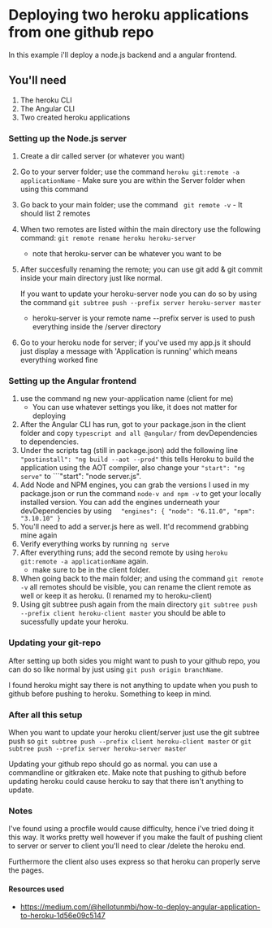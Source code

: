 # Deploying two heroku applications from one github repo
In this example i'll deploy a node.js backend and a angular frontend.

## You'll need
1. The heroku CLI
2. The Angular CLI
3. Two created heroku applications

### Setting up the Node.js server
1. Create a dir called server (or whatever you want)
2. Go to your server folder; use the command ``` heroku git:remote -a applicationName ```
 		- Make sure you are within the Server folder when using this command
3. Go back to your main folder; use the command ``` git remote -v```
 		- It should list 2 remotes
4. When two remotes are listed within the main directory use the following command: ```git remote rename heroku heroku-server```
	- note that heroku-server can be whatever you want to be
5. After succesfully renaming the remote; you can use git add & git commit inside your main directory just like normal. 

	If you want to update your heroku-server node you can do so by using the command ```git subtree push --prefix server heroku-server master```
	- heroku-server is your remote name --prefix server is used to push everything inside the /server directory

6. Go to your heroku node for server; if you've used my app.js it should just display a message with 'Application is running' which means everything worked fine

### Setting up the Angular frontend
1. use the command ng new your-application name (client for me)
	 - You can use whatever settings you like, it does not matter for deploying
2. After the Angular CLI has run, got to your package.json in the client folder and copy ```typescript and all @angular/``` from devDependencies to dependencies.
3. Under the scripts tag (still in package.json) add the following line
```"postinstall": "ng build --aot --prod"``` this tells Heroku to build the application using the AOT compiler, also change your ```"start": "ng serve"``` to ```"start": "node server.js".
4. Add Node and NPM engines, you can grab the versions I used in my package.json or run the command ```node-v and npm -v``` to get your locally installed version. You can add the engines underneath your devDependencies by using ```  "engines": {
    "node": "6.11.0",
    "npm": "3.10.10"
  }```
5. You'll need to add a server.js here as well. It'd recommend grabbing mine again
6. Verify everything works by running ```ng serve```
7.  After everything runs; add the second remote by using ``` heroku git:remote -a applicationName ``` again.
	- make sure to be in the client folder.
8. When going back to the main folder; and using the command ```git remote -v``` all remotes should be visible, you can rename the client remote as well or keep it as heroku. (I renamed my to heroku-client)
9. Using git subtree push again from the main directory ```git subtree push --prefix client heroku-client master``` you should be able to sucessfully update your heroku.

### Updating your git-repo
After setting up both sides you might want to push to your github repo, you can do so like normal by just using ```git push origin branchName```.

I found heroku might say there is not anything to update when you push to github before pushing to heroku. Something to keep in mind.

### After all this setup
When you want to update your heroku client/server just use the git subtree push so
```git subtree push --prefix client heroku-client master``` or
```git subtree push --prefix server heroku-server master```

Updating your github repo should go as normal. you can use a commandline or gitkraken etc. 
Make note that pushing to github before updating heroku could cause heroku to say that there isn't anything to update.

### Notes
I've found using a procfile would cause difficulty, hence i've tried doing it this way. It works pretty well however if you make the fault of pushing client to server or server to client you'll need to clear /delete the heroku end.

Furthermore the client also uses express so that heroku can properly serve the pages.

#### Resources used
 - https://medium.com/@hellotunmbi/how-to-deploy-angular-application-to-heroku-1d56e09c5147
